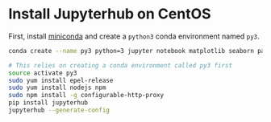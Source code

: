 # Install Jupyterhub on CentOS

First, install [miniconda](conda/install-miniconda.md) and create a `python3` conda environment named `py3`.

```bash
conda create --name py3 python=3 jupyter notebook matplotlib seaborn pandas numpy scipy scikit-learn
```



```bash
# This relies on creating a conda environment called py3 first
source activate py3
sudo yum install epel-release
sudo yum install nodejs npm
sudo npm install -g configurable-http-proxy
pip install jupyterhub
jupyterhub --generate-config
```

